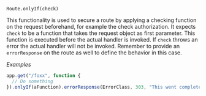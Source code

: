


`Route.onlyIf(check)`

This functionality is used to secure a route by applying a checking function
on the request beforehand, for example the check authorization.
It expects `check` to be a function that takes the request object as first parameter.
This function is executed before the actual handler is invoked.
If `check` throws an error the actual handler will not be invoked.
Remember to provide an `errorResponse` on the route as well to define the behavior in this case.

*Examples*

```js
app.get("/foxx", function {
  // Do something
}).onlyIf(aFunction).errorResponse(ErrorClass, 303, "This went completely wrong. Sorry!");
```

